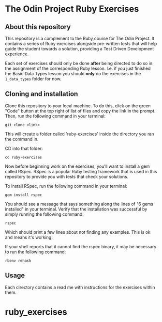 # The Odin Project Ruby Exercises

## About this repository

This repository is a complement to the Ruby course for The Odin Project. It contains a series of Ruby exercises alongside pre-written tests that will help guide the student towards a solution, providing a Test Driven Development experience.

Each set of exercises should only be done **after** being directed to do so in the assignment of the corresponding Ruby lesson. I.e. if you just finished the Basic Data Types lesson you should **only** do the exercises in the `1_data_types` folder for now.

## Cloning and installation

Clone this repository to your local machine. To do this, click on the green "Code" button at the top right of list of files and copy the link in the prompt. Then, run the following command in your terminal:

    git clone <link>

This will create a folder called 'ruby-exercises' inside the directory you ran the command in.

CD into that folder:

    cd ruby-exercises

Now before beginning work on the exercises, you'll want to install a gem called RSpec. RSpec is a popular Ruby testing framework that is used in this repository to provide you with tests that check your solutions.

To install RSpec, run the following command in your terminal:

    gem install rspec

You should see a message that says something along the lines of "6 gems installed" in your terminal. Verify that the installation was successful by simply running the following command:

    rspec

Which should print a few lines about not finding any examples. This is ok and means it's working!

If your shell reports that it cannot find the rspec binary, it may be necessary to run the following command:

    rbenv rehash

## Usage

Each directory contains a read me with instructions for the exercises within them.
# ruby_exercises
